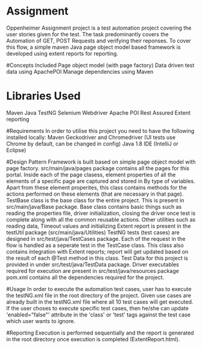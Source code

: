 # Assignment
Oppenheimer Assignment project is a test automation project covering the user stories given for the test. 
The task predominantly covers the Automation of GET, POST Requests and verifying their reponses. 
To cover this flow, a simple maven Java page object model based framework is developed using extent reports for reporting.

#Concepts Included
Page object model (with page factory)
Data driven test data using ApachePOI
Manage dependencies using Maven

# Libraries Used
Maven
Java
TestNG
Selenium Webdriver
Apache POI
Rest Assured
Extent reporting

#Requirements
In order to utilise this project you need to have the following installed locally:
Maven
Geckodriver and Chromedriver (UI tests use Chrome by default, can be changed in config)
Java 1.8
IDE (IntelliJ or Eclipse)

#Design Pattern
Framework is built based on simple page object model with page factory. src/main/java/pages package contains all the pages for this portal.
Inside each of the page clasess, element properties of all the elements of a specific page are captured and stored in By type of variables. Apart from these element properites, this class contains methods for the actions performed on these elements (that are necessary in that page).
TestBase class is the base class for the entire project. This is present in src/main/java/Base package. Base class contains basic things such as reading the properties file, driver initialization, closing the driver once test is complete along with all the common reusable actions.
Other utilities such as reading data, Timeout values and initializing Extent report is present in the testUtil package (src/main/java/Utilities)
TestNG tests (test cases) are designed in src/test/java/TestCases package. Each of the request in the flow is handled as a seperate test in the TestCase class. This class also contains integration with Extent reports; report will get updated based on the result of each @Test method in this class.
Test Data for this project is provided in under src/test/java/TestData package.
Driver executables required for execution are present in src/test/java/resources package
pom.xml contains all the dependencies required for the project.

#Usage
In order to execute the automation test cases, user has to execute the testNG.xml file in the root directory of the project. 
Given use cases are already built in the testNG.xml file where all 10 test cases will get executed.
If the user choses to execute specific test cases, then he/she can update 'enabled="false"' attribute in the 'class' or 'test' tags against the test case which user wants to ignore.

#Reporting
Execution is performed sequentially and the report is generated in the root directory once execution is completed (ExtentReport.html).
